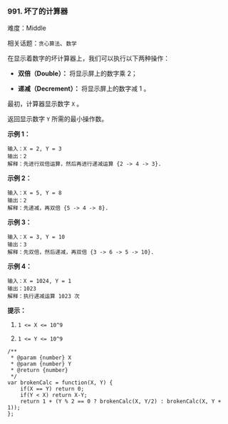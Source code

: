 ### 991. 坏了的计算器

难度：Middle

相关话题：`贪心算法`、`数学`

在显示着数字的坏计算器上，我们可以执行以下两种操作：




* **双倍（Double）：** 将显示屏上的数字乘 2；

* **递减（Decrement）：** 将显示屏上的数字减 1 。





最初，计算器显示数字 `X` 。



返回显示数字 `Y` 所需的最小操作数。







**示例 1：** 



```
输入：X = 2, Y = 3
输出：2
解释：先进行双倍运算，然后再进行递减运算 {2 -> 4 -> 3}.
```


**示例 2：** 



```
输入：X = 5, Y = 8
输出：2
解释：先递减，再双倍 {5 -> 4 -> 8}.
```


**示例 3：** 



```
输入：X = 3, Y = 10
输出：3
解释：先双倍，然后递减，再双倍 {3 -> 6 -> 5 -> 10}.
```


**示例 4：** 



```
输入：X = 1024, Y = 1
输出：1023
解释：执行递减运算 1023 次
```






**提示：** 




1.  `1 <= X <= 10^9` 

2.  `1 <= Y <= 10^9` 




```
/**
 * @param {number} X
 * @param {number} Y
 * @return {number}
 */
var brokenCalc = function(X, Y) {
    if(X == Y) return 0;
    if(Y < X) return X-Y;
    return 1 + (Y % 2 == 0 ? brokenCalc(X, Y/2) : brokenCalc(X, Y + 1));  
};
```

